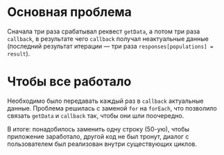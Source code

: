 # Основная проблема
Сначала три раза срабатывал реквест ```getData```, а потом три раза ```callback```, в результате чего ```callback``` получал неактуальные данные (последний результат итерации — три раза ```responses[populations] = result```).

# Чтобы все работало
Необходимо было передавать каждый раз в ```callback``` актуальные данные.
Проблема решилась с заменой ```for``` на ```forEach```, что позволило связать ```getData``` и ```callback``` так, чтобы они шли поочередно.

В итоге: понадобилось заменить одну строку (50-ую), чтобы приложение заработало, другой код не был тронут, диалог с пользователем был реализован внутри существующих циклов.